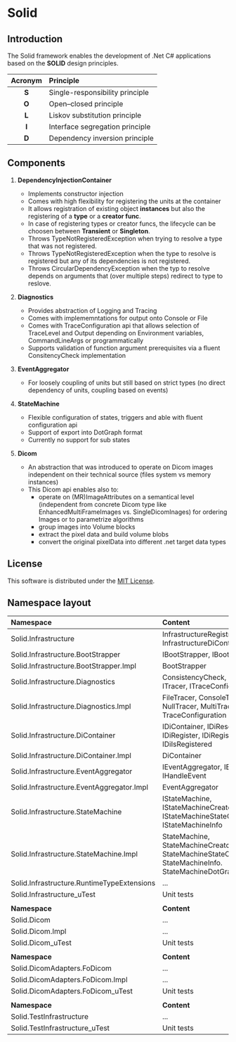 # Solid


Introduction
------------

The Solid framework enables the development of .Net C\# applications based on the __SOLID__ design principles.

|Acronym|Principle|
|:---:|:---|
| __S__ |Single-responsibility principle|
| __O__ |Open–closed principle|
| __L__ |Liskov substitution principle|
| __I__ |Interface segregation principle|
| __D__ |Dependency inversion principle|



Components
----------

1. __DependencyInjectionContainer__
   * Implements constructor injection
   * Comes with high flexibility for registering the units at the container
   * It allows registration of existing object __instances__ but also the registering of a __type__ or a __creator func__.
   * In case of registering types or creator funcs, the lifecycle can be choosen between __Transient__ or __Singleton__.
   * Throws TypeNotRegisteredException when trying to resolve a type that was not registered.
   * Throws TypeNotRegisteredException when the type to resolve is registered but any of its dependencies is not registered.
   * Throws CircularDependencyException when the typ to resolve depends on arguments that (over multiple steps) redirect to type to reslove.

2. __Diagnostics__
   * Provides abstraction of Logging and Tracing
   * Comes with implememntations for output onto Console or File
   * Comes with TraceConfiguration api that allows selection of TraceLevel and Output depending on Environment variables, CommandLineArgs or programmatically
   * Supports validation of function argument prerequisites via a fluent ConsitencyCheck implementation

3. __EventAggregator__
   * For loosely coupling of units but still based on strict types (no direct dependency of units, coupling based on events)

4. __StateMachine__
   * Flexible configuration of states, triggers and able with fluent configuration api
   * Support of export into DotGraph format
   * Currently no support for sub states

5. __Dicom__
   * An abstraction that was introduced to operate on Dicom images independent on their technical source (files system vs memory instances)
   * This Dicom api enables also to:
     - operate on (MR)ImageAttributes on a semantical level (independent from concrete Dicom type like EnhancedMultiFrameImages vs. SingleDicomInages) for ordering Images or to parametrize algorithms
     - group images into Volume blocks
     - extract the pixel data and build volume blobs
     - convert the original pixelData into different .net target data types


License
-------

This software is distributed under the [MIT License](https://opensource.org/licenses/MIT).


Namespace layout
----------------

| Namespace | Content |
|:----------|:--------|
|Solid.Infrastructure|InfrastructureRegistrar, InfrastructureDiContainer|
|Solid.Infrastructure.BootStrapper|IBootStrapper, IBootable|
|Solid.Infrastructure.BootStrapper.Impl|BootStrapper|
|Solid.Infrastructure.Diagnostics|ConsistencyCheck, ILogger, ITracer, ITraceConfiguration|
|Solid.Infrastructure.Diagnostics.Impl|FileTracer, ConsoleTracer, NullTracer, MultiTracer, TraceConfiguration|
|Solid.Infrastructure.DiContainer|IDiContainer, IDiResolve, IDiRegister, IDiRegistrar, IDiIsRegistered|
|Solid.Infrastructure.DiContainer.Impl|DiContainer|
|Solid.Infrastructure.EventAggregator|IEventAggregator, IEvent, IHandleEvent|
|Solid.Infrastructure.EventAggregator.Impl|EventAggregator|
|Solid.Infrastructure.StateMachine|IStateMachine, IStateMachineCreator, IStateMachineStateConfiguration, IStateMachineInfo|
|Solid.Infrastructure.StateMachine.Impl|StateMachine, StateMachineCreator, StateMachineStateConfiguration, StateMachineInfo. StateMachineDotGraphFormatter|
|Solid.Infrastructure.RuntimeTypeExtensions|...|
|Solid.Infrastructure_uTest|Unit tests|
|||
|__Namespace__|__Content__|
|Solid.Dicom|...|
|Solid.Dicom.Impl|...|
|Solid.Dicom_uTest|Unit tests|
|||
|__Namespace__|__Content__|
|Solid.DicomAdapters.FoDicom|...|
|Solid.DicomAdapters.FoDicom.Impl|...|
|Solid.DicomAdapters.FoDicom_uTest|Unit tests|
|||
|__Namespace__|__Content__|
|Solid.TestInfrastructure|...|
|Solid.TestInfrastructure_uTest|Unit tests|

